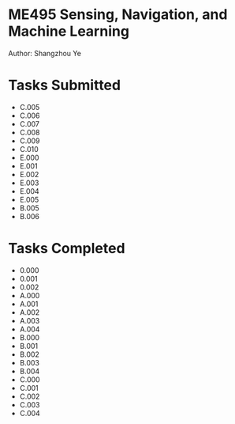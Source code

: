 # ME495 Sensing, Navigation, and Machine Learning
Author: Shangzhou Ye

# Tasks Submitted

- C.005
- C.006
- C.007
- C.008
- C.009
- C.010
- E.000
- E.001
- E.002
- E.003
- E.004
- E.005
- B.005
- B.006

# Tasks Completed

- 0.000
- 0.001
- 0.002
- A.000
- A.001
- A.002
- A.003
- A.004
- B.000
- B.001
- B.002
- B.003
- B.004
- C.000
- C.001
- C.002
- C.003
- C.004
